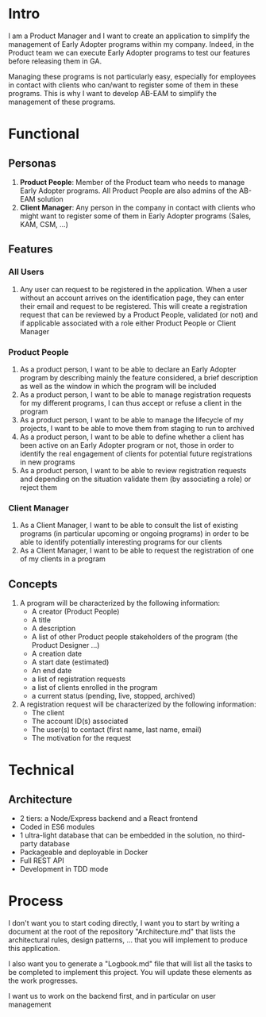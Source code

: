 # Intro

I am a Product Manager and I want to create an application to simplify the management of Early Adopter programs within my company. Indeed, in the Product team we can execute Early Adopter programs to test our features before releasing them in GA.

Managing these programs is not particularly easy, especially for employees in contact with clients who can/want to register some of them in these programs. This is why I want to develop AB-EAM to simplify the management of these programs.

# Functional

## Personas

1. **Product People**: Member of the Product team who needs to manage Early Adopter programs. All Product People are also admins of the AB-EAM solution
2. **Client Manager**: Any person in the company in contact with clients who might want to register some of them in Early Adopter programs (Sales, KAM, CSM, ...)

## Features

### All Users

1. Any user can request to be registered in the application. When a user without an account arrives on the identification page, they can enter their email and request to be registered. This will create a registration request that can be reviewed by a Product People, validated (or not) and if applicable associated with a role either Product People or Client Manager

### Product People

1. As a product person, I want to be able to declare an Early Adopter program by describing mainly the feature considered, a brief description as well as the window in which the program will be included
2. As a product person, I want to be able to manage registration requests for my different programs, I can thus accept or refuse a client in the program
3. As a product person, I want to be able to manage the lifecycle of my projects, I want to be able to move them from staging to run to archived
4. As a product person, I want to be able to define whether a client has been active on an Early Adopter program or not, those in order to identify the real engagement of clients for potential future registrations in new programs
5. As a product person, I want to be able to review registration requests and depending on the situation validate them (by associating a role) or reject them

### Client Manager

1. As a Client Manager, I want to be able to consult the list of existing programs (in particular upcoming or ongoing programs) in order to be able to identify potentially interesting programs for our clients
2. As a Client Manager, I want to be able to request the registration of one of my clients in a program

## Concepts

1. A program will be characterized by the following information:
	- A creator (Product People)
	- A title
	- A description
	- A list of other Product people stakeholders of the program (the Product Designer ...)
	- A creation date
	- A start date (estimated)
	- An end date
	- a list of registration requests
	- a list of clients enrolled in the program
	- a current status (pending, live, stopped, archived)
2. A registration request will be characterized by the following information:
	- The client
	- The account ID(s) associated
	- The user(s) to contact (first name, last name, email)
	- The motivation for the request

# Technical

## Architecture

- 2 tiers: a Node/Express backend and a React frontend
- Coded in ES6 modules
- 1 ultra-light database that can be embedded in the solution, no third-party database
- Packageable and deployable in Docker
- Full REST API
- Development in TDD mode

# Process

I don't want you to start coding directly, I want you to start by writing a document at the root of the repository "Architecture.md" that lists the architectural rules, design patterns, ... that you will implement to produce this application.

I also want you to generate a "Logbook.md" file that will list all the tasks to be completed to implement this project. You will update these elements as the work progresses.

I want us to work on the backend first, and in particular on user management